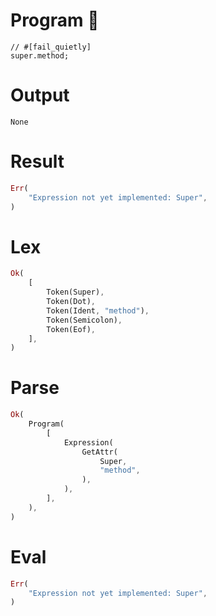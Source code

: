 # Program 🔴
```rustleaf
// #[fail_quietly]
super.method;
```

# Output
```
None
```

# Result
```rust
Err(
    "Expression not yet implemented: Super",
)
```

# Lex
```rust
Ok(
    [
        Token(Super),
        Token(Dot),
        Token(Ident, "method"),
        Token(Semicolon),
        Token(Eof),
    ],
)
```

# Parse
```rust
Ok(
    Program(
        [
            Expression(
                GetAttr(
                    Super,
                    "method",
                ),
            ),
        ],
    ),
)
```

# Eval
```rust
Err(
    "Expression not yet implemented: Super",
)
```